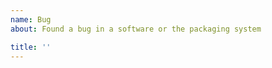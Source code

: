 ```yaml
---
name: Bug
about: Found a bug in a software or the packaging system

title: ''
---
```


<!--
  - Hi there, 👋
  - first off, thanks for deciding to report a bug so we can make the ecosystem
  - even greater!
  -
  - If the bug is specific to the software itself, you may want to open an issue
  - in the source repository so the developer can address it there.
  - (You can find the source repository by opening the file
  -  package/<name-of-package>/package and looking for `url=`)
  - When in doubt, feel free to open an issue here anyway.
  -
  - If you want to continue then please state how you found this bug
  - and how the behaviour differes from the expected one.
  - Includeing some information like (terminal outputs, or screenshots
  - of it or the app) also helps us out a lot in tracking down the bug
  - faster. 💪
  -->
